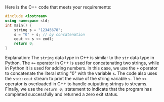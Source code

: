  Here is the C++ code that meets your requirements:

```cpp
#include <iostream>
using namespace std;
int main() {
    string s = "12345678";
    s = "0" + s; // by concatenation
    cout << s << endl;
    return 0;
}
```
Explanation:
The `string` data type in C++ is similar to the `str` data type in Python. The `+=` operator in C++ is used for concatenating two strings, while in Python it is used for adding numbers. In this case, we use the `+` operator to concatenate the literal string "0" with the variable `s`.
The code also uses the `std::cout` stream to print the value of the string variable `s`. The `<<` operator is overloaded in C++ to handle outputting strings to streams. Finally, we use the `return 0;` statement to indicate that the program has completed successfully and returned a zero exit status.
